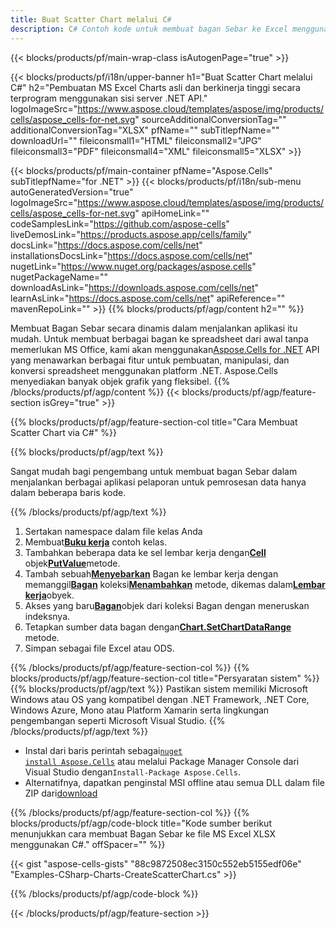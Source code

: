 ```yaml
---
title: Buat Scatter Chart melalui C#
description: C# Contoh kode untuk membuat bagan Sebar ke Excel menggunakan Perpustakaan .NET. Gunakan kode ini untuk membuat bagan Sebar ke MS Excel dalam VB.NET, Asp.NET atau aplikasi berbasis .NET.
---
```

{{< blocks/products/pf/main-wrap-class isAutogenPage="true" >}}

{{< blocks/products/pf/i18n/upper-banner h1="Buat Scatter Chart melalui C#" h2="Pembuatan MS Excel Charts asli dan berkinerja tinggi secara terprogram menggunakan sisi server .NET API." logoImageSrc="https://www.aspose.cloud/templates/aspose/img/products/cells/aspose_cells-for-net.svg" sourceAdditionalConversionTag="" additionalConversionTag="XLSX" pfName="" subTitlepfName="" downloadUrl="" fileiconsmall1="HTML" fileiconsmall2="JPG" fileiconsmall3="PDF" fileiconsmall4="XML" fileiconsmall5="XLSX" >}}

{{< blocks/products/pf/main-container pfName="Aspose.Cells" subTitlepfName="for .NET" >}}
{{< blocks/products/pf/i18n/sub-menu autoGeneratedVersion="true" logoImageSrc="https://www.aspose.cloud/templates/aspose/img/products/cells/aspose_cells-for-net.svg" apiHomeLink="" codeSamplesLink="https://github.com/aspose-cells" liveDemosLink="https://products.aspose.app/cells/family" docsLink="https://docs.aspose.com/cells/net" installationsDocsLink="https://docs.aspose.com/cells/net" nugetLink="https://www.nuget.org/packages/aspose.cells" nugetPackageName="" downloadAsLink="https://downloads.aspose.com/cells/net" learnAsLink="https://docs.aspose.com/cells/net" apiReference="" mavenRepoLink="" >}}
{{% blocks/products/pf/agp/content h2="" %}}

Membuat Bagan Sebar secara dinamis dalam menjalankan aplikasi itu mudah. Untuk membuat berbagai bagan ke spreadsheet dari awal tanpa memerlukan MS Office, kami akan menggunakan[Aspose.Cells for .NET](https://products.aspose.com/cells/net) API yang menawarkan berbagai fitur untuk pembuatan, manipulasi, dan konversi spreadsheet menggunakan platform .NET. Aspose.Cells menyediakan banyak objek grafik yang fleksibel.
{{% /blocks/products/pf/agp/content %}}
{{< blocks/products/pf/agp/feature-section isGrey="true" >}}

{{% blocks/products/pf/agp/feature-section-col title="Cara Membuat Scatter Chart via C#" %}}

{{% blocks/products/pf/agp/text %}}

Sangat mudah bagi pengembang untuk membuat bagan Sebar dalam menjalankan berbagai aplikasi pelaporan untuk pemrosesan data hanya dalam beberapa baris kode.

{{% /blocks/products/pf/agp/text %}}

1. Sertakan namespace dalam file kelas Anda
1.  Membuat[**Buku kerja**](https://reference.aspose.com/cells/net/aspose.cells/workbook) contoh kelas.
1.  Tambahkan beberapa data ke sel lembar kerja dengan[**Cell**](https://reference.aspose.com/cells/net/aspose.cells/cell) objek[**PutValue**](https://reference.aspose.com/cells/net/aspose.cells/cell/methods/putvalue/index)metode.
1.  Tambah sebuah[**Menyebarkan**](https://reference.aspose.com/cells/net/aspose.cells.charts/charttype) Bagan ke lembar kerja dengan memanggil[**Bagan**](https://reference.aspose.com/cells/net/aspose.cells.charts/chartcollection) koleksi[**Menambahkan**](https://reference.aspose.com/cells/net/aspose.cells.charts/chartcollection/methods/add) metode, dikemas dalam[**Lembar kerja**](https://reference.aspose.com/cells/net/aspose.cells/worksheet)obyek.
1.  Akses yang baru[**Bagan**](https://reference.aspose.com/cells/net/aspose.cells.charts/chart)objek dari koleksi Bagan dengan meneruskan indeksnya.
1.  Tetapkan sumber data bagan dengan[**Chart.SetChartDataRange**](https://https://reference.aspose.com/cells/net/aspose.cells.charts/chart/methods/setchartdatarange) metode.
1. Simpan sebagai file Excel atau ODS.

{{% /blocks/products/pf/agp/feature-section-col %}}
{{% blocks/products/pf/agp/feature-section-col title="Persyaratan sistem" %}}
{{% blocks/products/pf/agp/text %}}
Pastikan sistem memiliki Microsoft Windows atau OS yang kompatibel dengan .NET Framework, .NET Core, Windows Azure, Mono atau Platform Xamarin serta lingkungan pengembangan seperti Microsoft Visual Studio.
{{% /blocks/products/pf/agp/text %}}
-  Instal dari baris perintah sebagai<code><a href="https://downloads.aspose.com/cells/net">nuget install Aspose.Cells</a></code> atau melalui Package Manager Console dari Visual Studio dengan<code>Install-Package Aspose.Cells</code>.
-  Alternatifnya, dapatkan penginstal MSI offline atau semua DLL dalam file ZIP dari<a href="https://downloads.aspose.com/cells/net">download</a>

{{% /blocks/products/pf/agp/feature-section-col %}}
{{% blocks/products/pf/agp/code-block title="Kode sumber berikut menunjukkan cara membuat Bagan Sebar ke file MS Excel XLSX menggunakan C#." offSpacer="" %}}

{{< gist "aspose-cells-gists" "88c9872508ec3150c552eb5155edf06e" "Examples-CSharp-Charts-CreateScatterChart.cs" >}}

{{% /blocks/products/pf/agp/code-block %}}

{{< /blocks/products/pf/agp/feature-section >}}

<!-- aboutfile Starts -->
